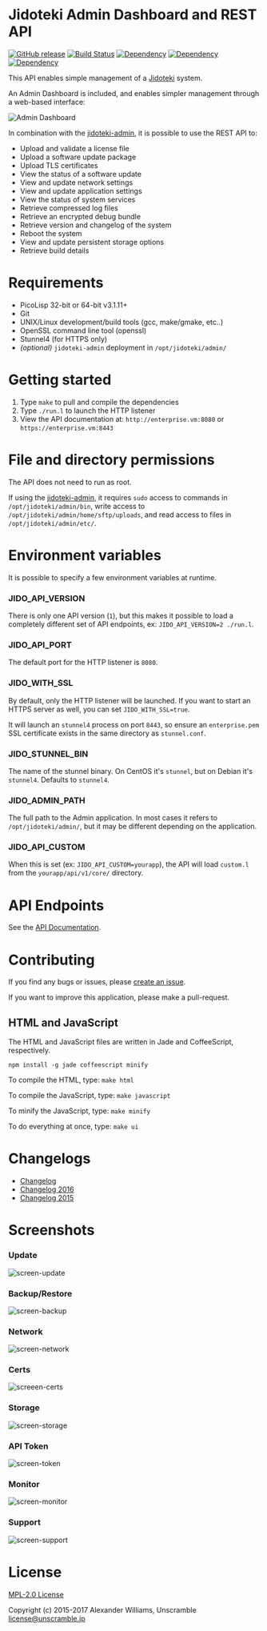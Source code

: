 # Jidoteki Admin Dashboard and REST API

[![GitHub release](https://img.shields.io/github/release/unscramble/jidoteki-admin-api.svg)](https://github.com/unscramble/jidoteki-admin-api) [![Build Status](https://travis-ci.org/unscramble/jidoteki-admin-api.svg?branch=master)](https://travis-ci.org/unscramble/jidoteki-admin-api) [![Dependency](https://img.shields.io/badge/[deps]&#32;picolisp--semver-v0.9.0-ff69b4.svg)](https://github.com/aw/picolisp-semver) [![Dependency](https://img.shields.io/badge/[deps]&#32;picolisp--json-v2.2.0-ff69b4.svg)](https://github.com/aw/picolisp-json) [![Dependency](https://img.shields.io/badge/[deps]&#32;picolisp--unit-v2.1.0-ff69b4.svg)](https://github.com/aw/picolisp-unit.git)

This API enables simple management of a [Jidoteki](https://jidoteki.com) system.

An Admin Dashboard is included, and enables simpler management through a web-based interface:

![Admin Dashboard](https://user-images.githubusercontent.com/153401/31997699-69b65a34-b97c-11e7-9eef-fb09b296fbb3.png)

In combination with the [jidoteki-admin](https://github.com/unscramble/jidoteki-admin), it is possible to use the REST API to:

  * Upload and validate a license file
  * Upload a software update package
  * Upload TLS certificates
  * View the status of a software update
  * View and update network settings
  * View and update application settings
  * View the status of system services
  * Retrieve compressed log files
  * Retrieve an encrypted debug bundle
  * Retrieve version and changelog of the system
  * Reboot the system
  * View and update persistent storage options
  * Retrieve build details

# Requirements

  * PicoLisp 32-bit or 64-bit v3.1.11+
  * Git
  * UNIX/Linux development/build tools (gcc, make/gmake, etc..)
  * OpenSSL command line tool (openssl)
  * Stunnel4 (for HTTPS only)
  * _(optional)_ `jidoteki-admin` deployment in `/opt/jidoteki/admin/`

# Getting started

  1. Type `make` to pull and compile the dependencies
  2. Type `./run.l` to launch the HTTP listener
  3. View the API documentation at: `http://enterprise.vm:8080` or `https://enterprise.vm:8443`

# File and directory permissions

The API does not need to run as root.

If using the [jidoteki-admin](https://github.com/unscramble/jidoteki-admin), it requires `sudo` access to commands in `/opt/jidoteki/admin/bin`, write access to `/opt/jidoteki/admin/home/sftp/uploads`, and read access to files in `/opt/jidoteki/admin/etc/`.

# Environment variables

It is possible to specify a few environment variables at runtime.

### JIDO_API_VERSION

There is only one API version (`1`), but this makes it possible to load a completely different set of API endpoints, ex: `JIDO_API_VERSION=2 ./run.l`.

### JIDO_API_PORT

The default port for the HTTP listener is `8080`.

### JIDO_WITH_SSL

By default, only the HTTP listener will be launched. If you want to start an HTTPS server as well, you can set `JIDO_WITH_SSL=true`.

It will launch an `stunnel4` process on port `8443`, so ensure an `enterprise.pem` SSL certificate exists in the same directory as `stunnel.conf`.

### JIDO_STUNNEL_BIN

The name of the stunnel binary. On CentOS it's `stunnel`, but on Debian it's `stunnel4`. Defaults to `stunnel4`.

### JIDO_ADMIN_PATH

The full path to the Admin application. In most cases it refers to `/opt/jidoteki/admin/`, but it may be different depending on the application.

### JIDO_API_CUSTOM

When this is set (ex: `JIDO_API_CUSTOM=yourapp`), the API will load `custom.l` from the `yourapp/api/v1/core/` directory.

# API Endpoints

See the [API Documentation](docs/API.md).

# Contributing

If you find any bugs or issues, please [create an issue](https://github.com/unscramble/jidoteki-admin-api/issues/new).

If you want to improve this application, please make a pull-request.

## HTML and JavaScript

The HTML and JavaScript files are written in Jade and CoffeeScript, respectively.

`npm install -g jade coffeescript minify`

To compile the HTML, type: `make html`

To compile the JavaScript, type: `make javascript`

To minify the JavaScript, type: `make minify`

To do everything at once, type: `make ui`

# Changelogs

* [Changelog](CHANGELOG.md)
* [Changelog 2016](CHANGELOG-2016.md)
* [Changelog 2015](CHANGELOG-2015.md)

# Screenshots

### Update

![screen-update](https://user-images.githubusercontent.com/153401/31997710-6ae25e08-b97c-11e7-9ab4-7245c38090cb.png)

### Backup/Restore

![screen-backup](https://user-images.githubusercontent.com/153401/31997698-6984f598-b97c-11e7-8567-08d1cde65d27.png)

### Network

![screen-network](https://user-images.githubusercontent.com/153401/31997702-6a12ad3e-b97c-11e7-8086-b70479b280d6.png)

### Certs

![screeen-certs](https://user-images.githubusercontent.com/153401/31997697-695606f2-b97c-11e7-83e7-3f5acfee2723.png)

### Storage

![screen-storage](https://user-images.githubusercontent.com/153401/31997703-6a4b18f4-b97c-11e7-9494-441d2e90eb80.png)

### API Token

![screen-token](https://user-images.githubusercontent.com/153401/31997705-6aaae3ce-b97c-11e7-9075-55d54fe16edc.png)

### Monitor

![screen-monitor](https://user-images.githubusercontent.com/153401/31997701-69e69528-b97c-11e7-9bdf-d46710bcc646.png)

### Support

![screen-support](https://user-images.githubusercontent.com/153401/31997704-6a81a3e2-b97c-11e7-84bc-fc3c8d733121.png)

# License

[MPL-2.0 License](LICENSE)

Copyright (c) 2015-2017 Alexander Williams, Unscramble <license@unscramble.jp>
